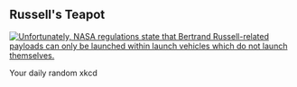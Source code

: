 ## Russell's Teapot
[![Unfortunately, NASA regulations state that Bertrand Russell-related payloads can only be launched within launch vehicles which do not launch themselves.](https://imgs.xkcd.com/comics/russells_teapot.png)](https://xkcd.com/1866/ "Unfortunately, NASA regulations state that Bertrand Russell-related payloads can only be launched within launch vehicles which do not launch themselves.")

Your daily random xkcd

